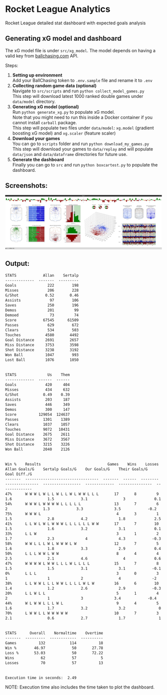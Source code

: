 # Rocket League Analytics
Rocket League detailed stat dashboard with expected goals analysis

## Generating xG model and dashboard

The xG model file is under `src/xg_model`.
The model depends on having a valid key from [ballchasing.com]() API.

Steps:
1. **Setting up environment**  
   Add your BallChasing token to `.env.sample` file and rename it to `.env`
2. **Collecting random game data (optional)**  
   Navigate to `src/scripts` and run `python collect_model_games.py`  
   This step will download latest 1000 ranked double games under `data/model` directory.
3. **Generating xG model (optional)**  
   Run `python generate_xg.py` to populate xG model.  
   Note that you might need to run this inside a Docker container if you cannot install `carball` package.  
   This step will populate two files under `data/model`: `xg.model` (gradient boosting xG model) and `xg.scaler` (feature scaler)
4. **Download your games**  
   You can go to `scripts` folder and run `python download_my_games.py`  
   This step will download your games to `data/replay` and will populate `data/json` and `data/dataframe` directories for future use.
5. **Generate the dashboard**  
   Finally you can go to `src` and run `python boxcartest.py` to populate the dashboard.

## Screenshots:
![preview4.png](https://raw.githubusercontent.com/sertalpbilal/rocket_league_analytics/main/preview4.png)

## Output:
```
STATS            Allan    Sertalp
-------------  -------  ---------
Goals              222        198
Misses             206        228
G/Shot            0.52       0.46
Assists             97        106
Saves              250        196
Demos              201         99
Demoed              73         74
Score            67545      61509
Passes             629        672
Clears             534        503
Touches           4580       4492
Goal Distance     2691       2657
Miss Distance     3753       3598
Shot Distance     3238       3192
Won Ball          1047        993
Lost Ball         1076       1050


STATS              Us    Them
-------------  ------  ------
Goals             420     404
Misses            434     632
G/Shot           0.49    0.39
Assists           203     187
Saves             446     349
Demos             300     147
Score          129054  124637
Passes           1301    1389
Clears           1037    1057
Touches          9072   10431
Goal Distance    2675    2611
Miss Distance    3672    3567
Shot Distance    3215    3226
Won Ball         2040    2126


Win %    Results                              Games    Wins    Losses    Allan Goals/G    Sertalp Goals/G    Our Goals/G    Their Goals/G    Goal Diff./G
-------  ---------------------------------  -------  ------  --------  ---------------  -----------------  -------------  ---------------  --------------
47%      W W W L W L L W L L W L W W L L L       17       8         9              1.6                1.5            3.1                3             0.1
54%      W W W L W W W W L L L L L               13       7         6                2                1.3            3.3              3.5            -0.2
75%      W W W L                                  4       3         1              1.5                2.8            4.2              1.8             2.5
41%      L L W L W L W W W L L L L L L W W       17       7        10              1.5                1.6            3.2              3.1             0.1
33%      L L W                                    3       1         2              1.7                2.3              4              4.3            -0.3
58%      W W L L L W L W W W L W                 12       7         5              1.6                1.8            3.3              2.9             0.4
50%      L L L W W L W W                          8       4         4              2.5                2.1            4.6                4             0.6
47%      W W W W L W W L L L W L L L L           15       7         8              1.5                1.5            3.1              3.1            -0.1
0%       L L L                                    3       0         3                1                  1              2                4              -2
38%      L L W W L L L W W L L L L W L W         16       6        10              1.4                1.2            2.6              2.9            -0.3
20%      L L W L L                                5       1         4                2                  1              3              3.4            -0.4
44%      W L W W L L L W L                        9       4         5              1.6                1.7            3.2              3.2               0
70%      L W W L L W W W W W                     10       7         3              2.1                0.6            2.7              1.7               1


STATS      Overall    Normaltime    Overtime
-------  ---------  ------------  ----------
Games          132           114          18
Win %        46.97            50       27.78
Loss %       53.03            50       72.22
Wins            62            57           5
Losses          70            57          13


Execution time in seconds:  2.49
```

NOTE: Execution time also includes the time taken to plot the dashboard.
